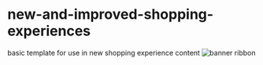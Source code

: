 # new-and-improved-shopping-experiences

basic template for use in new shopping experience content
![banner ribbon](https://assets.mcomnyapps.net/enhance-app/2020.10.26/images/bottom-banner-phone-ribbon.png)
